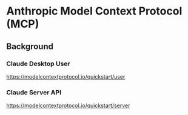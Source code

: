 # Anthropic Model Context Protocol (MCP)

## Background

### Claude Desktop User

https://modelcontextprotocol.io/quickstart/user 

### Claude Server API

https://modelcontextprotocol.io/quickstart/server


